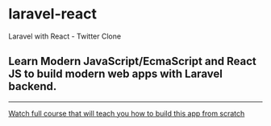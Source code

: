 # laravel-react
Laravel with React - Twitter Clone 
<h2>Learn Modern JavaScript/EcmaScript and React JS to build modern web apps with Laravel backend.</h2>
<hr />
<a href=” https://www.udemy.com/laravel-react/?couponCode=LARAVELREACT”>Watch full course that will teach you how to build this app from scratch</a>
